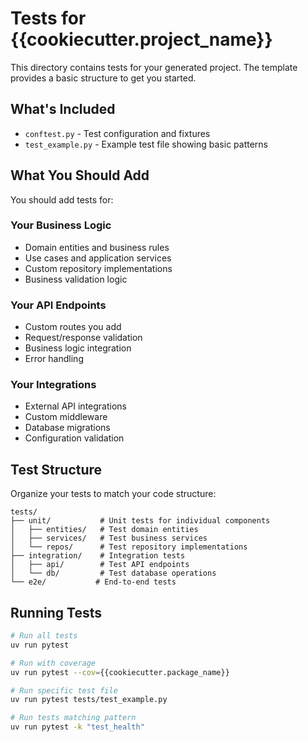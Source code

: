 # Tests for {{cookiecutter.project_name}}

This directory contains tests for your generated project. The template provides a basic structure to get you started.

## What's Included

- `conftest.py` - Test configuration and fixtures
- `test_example.py` - Example test file showing basic patterns

## What You Should Add

You should add tests for:

### Your Business Logic
- Domain entities and business rules
- Use cases and application services  
- Custom repository implementations
- Business validation logic

### Your API Endpoints
- Custom routes you add
- Request/response validation
- Business logic integration
- Error handling

### Your Integrations
- External API integrations
- Custom middleware
- Database migrations
- Configuration validation

## Test Structure

Organize your tests to match your code structure:

```
tests/
├── unit/           # Unit tests for individual components
│   ├── entities/   # Test domain entities
│   ├── services/   # Test business services
│   └── repos/      # Test repository implementations
├── integration/    # Integration tests
│   ├── api/        # Test API endpoints
│   └── db/         # Test database operations
└── e2e/           # End-to-end tests
```

## Running Tests

```bash
# Run all tests
uv run pytest

# Run with coverage
uv run pytest --cov={{cookiecutter.package_name}}

# Run specific test file
uv run pytest tests/test_example.py

# Run tests matching pattern
uv run pytest -k "test_health"
```